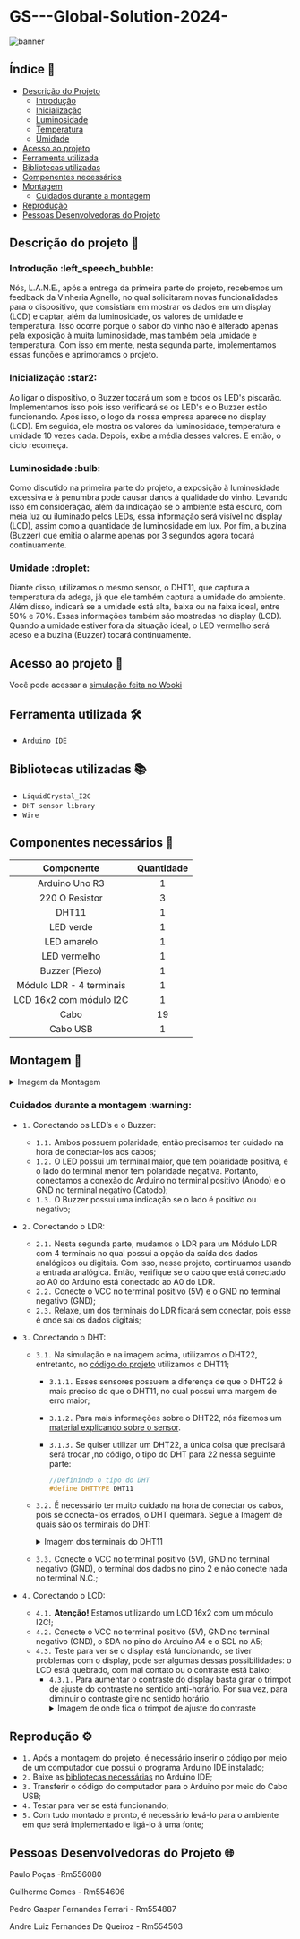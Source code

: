 
# GS---Global-Solution-2024-

![banner](https://cdn.discordapp.com/attachments/918978946652069899/1245019147142828052/banner.jpg?ex=665b2e70&is=6659dcf0&hm=8d22d62118dba90dbeaf2a29e49e43d9cbed46fe2e3737062cf6d32587ad8d67&)


## Índice :page_with_curl:

  * [Descrição do Projeto](#descrição-do-projeto-memo)
     * [Introdução](#introdução-left_speech_bubble)
     * [Inicialização](#inicialização-star2)
     * [Luminosidade](#luminosidade-bulb)
     * [Temperatura](#temperatura-thermometer)
     * [Umidade](#umidade-droplet)
  * [Acesso ao projeto](#acesso-ao-projeto-file_folder)
  * [Ferramenta utilizada](#ferramenta-utilizada-hammer_and_wrench)
  * [Bibliotecas utilizadas](#bibliotecas-utilizadas-books)
  * [Componentes necessários](#componentes-necessários-toolbox)
  * [Montagem](#montagem-wrench)
     * [Cuidados durante a montagem](#cuidados-durante-a-montagem-warning)
  * [Reprodução](#reprodução-gear)
  * [Pessoas Desenvolvedoras do Projeto](#pessoas-desenvolvedoras-do-projeto-globe_with_meridians)

## Descrição do projeto :memo:

<h3>Introdução :left_speech_bubble:</h3>
<p>
  Nós, L.A.N.E., após a entrega da primeira parte do projeto, recebemos um feedback da Vinheria Agnello, no qual solicitaram novas funcionalidades para o dispositivo, que consistiam em mostrar os dados em um display (LCD) e captar, além da luminosidade, os valores de umidade e temperatura. Isso ocorre porque o sabor do vinho não é alterado apenas pela exposição à muita luminosidade, mas também pela umidade e temperatura. Com isso em mente, nesta segunda parte, implementamos essas funções e aprimoramos o projeto.
</p>
<h3>Inicialização :star2:</h3>
<p>
 Ao ligar o dispositivo, o Buzzer tocará um som e todos os LED's piscarão. Implementamos isso pois isso verificará se os LED's e o Buzzer estão funcionando. Após isso, o logo da nossa empresa aparece no display (LCD). Em seguida, ele mostra os valores da luminosidade, temperatura e umidade 10 vezes cada. Depois, exibe a média desses valores. E então, o ciclo recomeça.
</p>
<h3>Luminosidade :bulb:</h3>
<p>
  Como discutido na primeira parte do projeto, a exposição à luminosidade excessiva e à penumbra pode causar danos à qualidade do vinho. Levando isso em consideração, além da indicação se o ambiente está escuro, com meia luz ou iluminado pelos LEDs, essa informação será visível no display (LCD), assim como a quantidade de luminosidade em lux. Por fim, a buzina (Buzzer) que emitia o alarme apenas por 3 segundos agora tocará continuamente.
</p>
<h3>Umidade :droplet:</h3>
<p>
  Diante disso, utilizamos o mesmo sensor, o DHT11, que captura a temperatura da adega, já que ele também captura a umidade do ambiente. Além disso, indicará se a umidade está alta, baixa ou na faixa ideal, entre 50% e 70%. Essas informações também são mostradas no display (LCD). Quando a umidade estiver fora da situação ideal, o LED vermelho será aceso e a buzina (Buzzer) tocará continuamente.
</p>

## Acesso ao projeto :file_folder:

Você pode acessar a [simulação feita no Wooki](https://wokwi.com/projects/399334074505406465)

## Ferramenta utilizada :hammer_and_wrench:

- ``Arduino IDE``
  
## Bibliotecas utilizadas :books:

- ``LiquidCrystal_I2C``
- ``DHT sensor library``
- ``Wire``
  
## Componentes necessários :toolbox:

|   Componente   | Quantidade |
|:--------------:|:----------:|
| Arduino Uno R3 |      1     |
| 220 Ω Resistor |      3     |
|     DHT11      |      1     |
|    LED verde   |      1     |
|   LED amarelo  |      1     |
|  LED vermelho  |      1     |
| Buzzer (Piezo) |      1     |
| Módulo LDR - 4 terminais |      1     |
|   LCD 16x2 com módulo I2C    |      1     |
|      Cabo      |     19     |
|    Cabo USB    |      1     |

## Montagem :wrench:

<details>
  <summary>Imagem da Montagem</summary>
  <img src="https://github.com/L-A-N-E/CP2_Edge_1SEM/assets/101829188/f222851c-31ac-4af2-ae67-96aba71d051a" alt="imagem-montagem">
</details>

<h3>Cuidados durante a montagem :warning:</h3>

- ``1.`` Conectando os LED’s e o Buzzer:
   - ``1.1.`` Ambos possuem polaridade, então precisamos ter cuidado na hora de conectar-los aos cabos;
   - ``1.2.`` O LED possui um terminal maior, que tem polaridade positiva, e o lado do terminal menor tem polaridade negativa. Portanto, conectamos a conexão do Arduino no terminal positivo (Ânodo) e o GND no terminal negativo (Catodo);
   - ``1.3.`` O Buzzer possui uma indicação se o lado é positivo ou negativo;

- ``2.`` Conectando o LDR:
  - ``2.1.`` Nesta segunda parte, mudamos o LDR para um Módulo LDR com 4 terminais no qual possui a opção da saída dos dados analógicos ou digitais. Com isso, nesse projeto, continuamos usando a entrada analógica. Então, verifique se o cabo que está conectado ao A0 do Arduino está  conectado ao A0 do LDR.
  - ``2.2.`` Conecte o VCC no terminal positivo (5V) e o GND no terminal negativo (GND);
  - ``2.3.`` Relaxe, um dos terminais do LDR ficará sem conectar, pois esse é onde sai os dados digitais;

- ``3.`` Conectando o DHT:
  - ``3.1.`` Na simulação e na imagem acima, utilizamos o DHT22, entretanto, no [código do projeto](CP2.cpp) utilizamos o DHT11;
    - ``3.1.1.`` Esses sensores possuem a diferença de que o DHT22 é mais preciso do que o DHT11, no qual possui uma margem de erro maior;
    - ``3.1.2.`` Para mais informações sobre o DHT22, nós fizemos um [material explicando sobre o sensor](https://drive.google.com/file/d/1xqHKRi8RzEcJZDfiAaG9nQOlKiJlPApr/view?usp=sharing).
    - ``3.1.3.`` Se quiser utilizar um DHT22, a única coisa que precisará será trocar ,no código, o tipo do DHT para 22 nessa seguinte parte:
            
      ```cpp
      //Definindo o tipo do DHT  
      #define DHTTYPE DHT11   
      ```
      
  - ``3.2.`` É necessário ter muito cuidado na hora de conectar os cabos, pois se conecta-los errados, o DHT queimará. Segue a Imagem de quais são os terminais do DHT:
      <details>
        <summary>Imagem dos terminais do DHT11</summary>
        <img src="https://github.com/L-A-N-E/CP2_Edge_1SEM/assets/101829188/d26416fb-d639-4760-b590-593932e5a888" alt="Terminais do DHT11">
      </details>
  - ``3.3.`` Conecte o VCC no terminal positivo (5V), GND no terminal negativo (GND), o terminal dos dados no pino 2 e não conecte nada no terminal N.C.;

- ``4.`` Conectando o LCD:
  - ``4.1.`` **Atenção!** Estamos utilizando um LCD 16x2 com um módulo I2C!;
  - ``4.2.`` Conecte o VCC no terminal positivo (5V), GND no terminal negativo (GND), o SDA no pino do Arduino A4 e o SCL no A5;
  - ``4.3.`` Teste para ver se o display está funcionando, se tiver problemas com o display, pode ser algumas dessas possibilidades: o LCD está quebrado, com mal contato ou o contraste está baixo;
    - ``4.3.1.`` Para aumentar o contraste do display basta girar o trimpot de ajuste do contraste no sentido anti-horário. Por sua vez, para diminuir o contraste gire no sentido horário.
      <details>
        <summary>Imagem de onde fica o trimpot de ajuste do contraste</summary>
        <img src="https://github.com/L-A-N-E/CP2_Edge_1SEM/assets/101829188/50648d65-2402-4508-a47d-1d38bbf663e5" alt="Terminais do DHT11">
      </details>
## Reprodução :gear:

- ``1.`` Após a montagem do projeto, é necessário inserir o código por meio de um computador que possui o programa Arduino IDE instalado;
- ``2.`` Baixe as [bibliotecas necessárias](#bibliotecas-utilizadas-books) no Arduino IDE; 
- ``3.`` Transferir o código do computador para  o Arduino por meio do Cabo USB;
- ``4.`` Testar para ver se está funcionando;
- ``5.`` Com tudo montado e pronto, é necessário levá-lo para o ambiente em que será implementado e ligá-lo á uma fonte;

## Pessoas Desenvolvedoras do Projeto :globe_with_meridians:
Paulo Poças -Rm556080

Guilherme Gomes - Rm554606

Pedro Gaspar Fernandes Ferrari - Rm554887

Andre Luiz Fernandes De Queiroz - Rm554503
